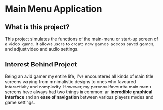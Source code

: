 # Main Menu Application

## What is this project?
This project simulates the functions of the main-menu or start-up screen of a video-game. It allows users to create
new games, access saved games, and adjust video and audio settings.

## Interest Behind Project
Being an avid gamer my entire life, I've encountered all kinds of main title screens varying from 
minimalistic designs to ones who favoured interactivity and complexity. However, my personal favourite main menu screens
have always had two things in common: an **incredible graphical interface** and an **ease of navigation** between 
various players modes and game settings.